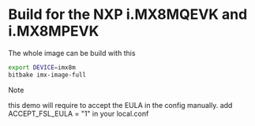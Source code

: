 # Build for the NXP i.MX8MQEVK and i.MX8MPEVK

The whole image can be build with this
```bash
export DEVICE=imx8m
bitbake imx-image-full
```

> [!NOTE]
> this demo will require to accept the EULA in the config manually.
> add ACCEPT_FSL_EULA = "1" in your local.conf
